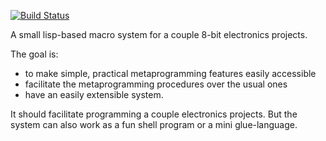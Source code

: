 [![Build Status](https://travis-ci.com/xealits/symbolic-lisp.svg?branch=master)](https://travis-ci.com/xealits/symbolic-lisp)

A small lisp-based macro system for a couple 8-bit electronics projects.

The goal is:

* to make simple, practical metaprogramming features easily accessible
* facilitate the metaprogramming procedures over the usual ones
* have an easily extensible system.

It should facilitate programming a couple electronics projects.
But the system can also work as a fun shell program or a mini glue-language.

